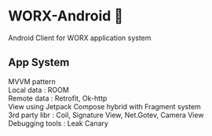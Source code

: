 # WORX-Android :iphone:
Android Client for WORX application system

## App System
MVVM pattern
</br>Local data : ROOM
</br>Remote data : Retrofit, Ok-http
</br>View using Jetpack Compose hybrid with Fragment system
</br>3rd party libr : Coil, Signature View, Net.Gotev, Camera View
</br>Debugging tools : Leak Canary
